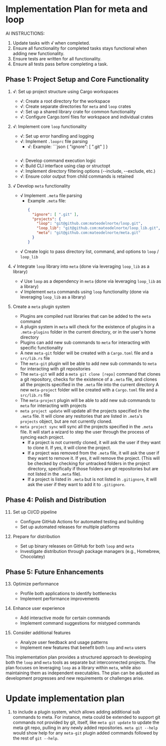 # Implementation Plan for meta and loop

AI INSTRUCTIONS: 

1. Update tasks with √ when completed. 
2. Ensure all functionality for completed tasks stays functional when adding new functionality.
3. Ensure tests are written for all functionality.
4. Ensure all tests pass before completing a task.

## Phase 1: Project Setup and Core Functionality

1. √: Set up project structure using Cargo workspaces
   - √: Create a root directory for the workspace
   - √: Create separate directories for `meta` and `loop` crates
   - √: Set up a shared library crate for common functionality
   - √: Configure Cargo.toml files for workspace and individual crates

2. √: Implement core `loop` functionality
   - √: Set up error handling and logging
   - √: Implement `.looprc` file parsing
      - √: Example: ```json
        {
          "ignore": [ ".git" ]
        }
        ```
   - √: Develop command execution logic
   - √: Build CLI interface using clap or structopt
   - √: Implement directory filtering options (--include, --exclude, etc.)
   - √: Ensure color output from child commands is retained

3. √ Develop `meta` functionality
   - √ Implement `.meta` file parsing
      - Example `.meta` file:
        ```json
        {
          "ignore": [ ".git" ],
          "projects": {
            "loop": "git@github.com:mateodelnorte/loop.git",
            "loop_lib": "git@github.com:mateodelnorte/loop_lib.git",
            "meta": "git@github.com:mateodelnorte/meta.git"
          }
        }
        ```
   - √ Create logic to pass directory list, command, and options to `loop` / `loop_lib`

4. √ Integrate `loop` library into `meta` (done via leveraging `loop_lib` as a library)
   - √ Use `loop` as a dependency in `meta` (done via leveraging `loop_lib` as a library)
   - √ Implement `meta` commands using `loop` functionality (done via leveraging `loop_lib` as a library)

5. Create a `meta` plugin system
   - Plugins are compiled rust libraries that can be added to the `meta` command
   - A plugin system in `meta` will check for the existence of plugins in a `.meta-plugins` folder in the current directory, or in the user's home directory
   - Plugins can add new sub commands to `meta` for interacting with specific functionality
   - A new `meta-git` folder will be created with a `Cargo.toml` file and a `src/lib.rs` file
   - The `meta-git` plugin will be able to add new sub commands to `meta` for interacting with git repositories
   - The `meta-git` will add a `meta git clone [repo]` command that clones a git repository, checks for the existence of a `.meta` file, and clones all the projects specified in the `.meta` file into the current directory
   A new `meta-project` folder will be created with a `Cargo.toml` file and a `src/lib.rs` file
   - The `meta-project` plugin will be able to add new sub commands to `meta` for interacting with projects
   - `meta project update` will update all the projects specified in the `.meta` file. It will clone any resitories that are listed in `.meta`'s `projects` object, but are not currently cloned.
   - `meta project sync` will sync all the projects specified in the `.meta` file. It will start a wizard to step the user through the process of syncing each project. 
      - If a project is not currently cloned, it will ask the user if they want to clone it. If yes, it will clone the project.
      - If a project was removed from the `.meta` file, it will ask the user if they want to remove it. If yes, it will remove the project. (This will be checked by checking for untracked folders in the project directory, specifically if those folders are git repositories but are not listed in the `.meta` file). 
      - If a project is listed in `.meta` but is not listed in `.gitignore`, it will ask the user if they want to add it to `.gitignore`.

## Phase 4: Polish and Distribution

11. Set up CI/CD pipeline
    - Configure GitHub Actions for automated testing and building
    - Set up automated releases for multiple platforms

12. Prepare for distribution
    - Set up binary releases on GitHub for both `loop` and `meta`
    - Investigate distribution through package managers (e.g., Homebrew, Chocolatey)

## Phase 5: Future Enhancements

13. Optimize performance
    - Profile both applications to identify bottlenecks
    - Implement performance improvements

14. Enhance user experience
    - Add interactive mode for certain commands
    - Implement command suggestions for mistyped commands

15. Consider additional features
    - Analyze user feedback and usage patterns
    - Implement new features that benefit both `loop` and `meta` users

This implementation plan provides a structured approach to developing both the `loop` and `meta` tools as separate but interconnected projects. The plan focuses on leveraging `loop` as a library within `meta`, while also maintaining them as independent executables. The plan can be adjusted as development progresses and new requirements or challenges arise.

# Update implementation plan

1. to include a plugin system, which allows adding additional sub commands to meta. For instance, meta could be extended to support git commands not provided by git, itself, like `meta git update` to update the meta git repo, pulling in any newly added repositories. `meta git --help` would show help for any `meta-git` plugin added commands followed by the rest of `git --help`. 
